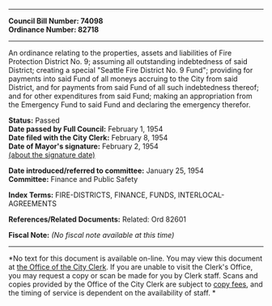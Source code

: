 * * * * *  
  
**Council Bill Number: [](#h0)[](#h2)74098**   
**Ordinance Number: 82718**  
  
* * * * *  
  
An ordinance relating to the properties, assets and liabilities of Fire Protection District No. 9; assuming all outstanding indebtedness of said District; creating a special "Seattle Fire District No. 9 Fund"; providing for payments into said Fund of all moneys accruing to the City from said District, and for payments from said Fund of all such indebtedness thereof; and for other expenditures from said Fund; making an appropriation from the Emergency Fund to said Fund and declaring the emergency therefor.  
  
**Status:** Passed   
**Date passed by Full Council:** February 1, 1954   
**Date filed with the City Clerk:** February 8, 1954   
**Date of Mayor's signature:** February 2, 1954   
[(about the signature date)](/~public/approvaldate.htm)   
  
  
**Date introduced/referred to committee:** January 25, 1954   
**Committee:** Finance and Public Safety   
  
**Index Terms:** FIRE-DISTRICTS, FINANCE, FUNDS, INTERLOCAL-AGREEMENTS  
  
**References/Related Documents:** Related: Ord 82601  
  
**Fiscal Note:** *(No fiscal note available at this time)*  
  
* * * * *  
  
*No text for this document is available on-line. You may view this document at [the Office of the City Clerk](http://www.seattle.gov/leg/clerk/contactUs.htm). If you are unable to visit the Clerk's Office, you may request a copy or scan be made for you by Clerk staff. Scans and copies provided by the Office of the City Clerk are subject to [copy fees](http://clerk.seattle.gov/~public/clerkfees.htm), and the timing of service is dependent on the availability of staff. *  
  
  
